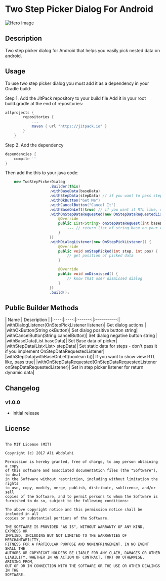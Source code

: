 # Two Step Picker Dialog For Android
![Hero Image](https://raw.githubusercontent.com/aliab/Two-Step-Picker-Dialog/master/screenshot/heroimage.jpg)

## Description

Two step picker dialog for Android that helps you easily pick nested data on android.

## Usage

To use two step picker dialog you must add it as a dependency in your Gradle build:

Step 1. Add the JitPack repository to your build file
Add it in your root build.gradle at the end of repositories:

```groovy
allprojects {
		repositories {
			...
			maven { url "https://jitpack.io" }
		}
	}
```
Step 2. Add the dependency
```groovy
dependencies {
    compile ''
}
```

Then add the this to your java code:

```java
    new TwoStepPickerDialog
                    .Builder(this)
                    .withBaseData(baseData)
                    .withStepData(stepData) // if you want to pass step data dynamically, don't pass it in builder
                    .withOkButton("Get Me")
                    .withCancelButton("Cancel It")
                    .withBaseOnLeft(true) // if you want it RTL like, set it to false
                    .withOnStepDataRequested(new OnStepDataRequestedListener() {
                        @Override
                        public List<String> onStepDataRequest(int baseDataPos) {
                            ... // return list of string base on your database/webservice ...
                        }
                    })
                    .withDialogListener(new OnStepPickListener() {
                        @Override
                        public void onStepPicked(int step, int pos) {
                            // get position of picked data
                        }

                        @Override
                        public void onDismissed() {
                            // know that user dismissed dialog
                        }
                    })
                    .build();
```


## Public Builder Methods

| Name | Description |
|:----:|:----:|:-------:|:-----------:|
|withDialogListener(OnStepPickListener listener)| Get dialog actions |
|withOkButton(String okButton)| Set dialog positive button string|
|withCancelButton(String cancelButton)| Set dialog negative button string |
|withBaseData(List<String> baseData)| Set Base data of picker|
|withStepData(List<List<String>> stepData)| Set static data for steps - don't pass it if you implement OnStepDataRequestedListener|
|withStepData(withBaseOnLeft(boolean b))| If you want to show view RTL like, pass true|
|withOnStepDataRequested(OnStepDataRequestedListener onStepDataRequestedListener)| Set in step picker listener for return dynamic data|


## Changelog

### v1.0.0

 * Initial release

## License
```
   
The MIT License (MIT)

Copyright (c) 2017 Ali Abdolahi

Permission is hereby granted, free of charge, to any person obtaining a copy
of this software and associated documentation files (the "Software"), to deal
in the Software without restriction, including without limitation the rights
to use, copy, modify, merge, publish, distribute, sublicense, and/or sell
copies of the Software, and to permit persons to whom the Software is
furnished to do so, subject to the following conditions:

The above copyright notice and this permission notice shall be included in all
copies or substantial portions of the Software.

THE SOFTWARE IS PROVIDED "AS IS", WITHOUT WARRANTY OF ANY KIND, EXPRESS OR
IMPLIED, INCLUDING BUT NOT LIMITED TO THE WARRANTIES OF MERCHANTABILITY,
FITNESS FOR A PARTICULAR PURPOSE AND NONINFRINGEMENT. IN NO EVENT SHALL THE
AUTHORS OR COPYRIGHT HOLDERS BE LIABLE FOR ANY CLAIM, DAMAGES OR OTHER
LIABILITY, WHETHER IN AN ACTION OF CONTRACT, TORT OR OTHERWISE, ARISING FROM,
OUT OF OR IN CONNECTION WITH THE SOFTWARE OR THE USE OR OTHER DEALINGS IN THE
SOFTWARE.

```

